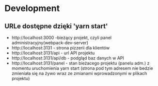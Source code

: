 # Development

## URLe dostępne dzięki 'yarn start'

- http://localhost:3000 -bieżący projekt, czyli panel administracyjny(webpack-dev-server)
- http://localhost:3131 - strona pizzerii dla klientów
- http://localhost:3131/api - url API projektu
- http://localhost:3131/api/db - podgląd baz danych w API
- http://localhost:3131/panel - stan bieżacego projektu (panelu adm.) z momentu uruchomienia yarn start (strona pod tym adresem nie bedzie zmieniała się na żywo wraz ze zmianami wprowadzonymi w plikach projektu)

